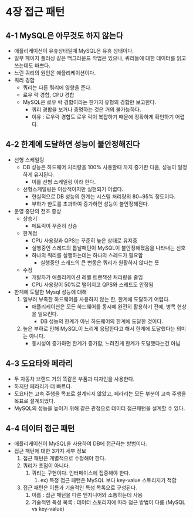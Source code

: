 # 4장 접근 패턴

## 4-1 MySQL은 아무것도 하지 않는다

* 애플리케이션이 유휴상태일때 MySQL은 유휴 상태이다.
* 일부 페이지 플러싱 같은 백그라운드 작업은 있으나, 쿼리들에 대한 데이터를 읽고 쓰는데도 바쁘다.
* 느린 쿼리의 원인은 애플리케이션이다.
* 쿼리 경합
  * 쿼리는 다른 쿼리에 영향을 준다.
  * 로우 락 경합, CPU 경합
  * MySQL은 로우 락 경합이라는 한가지 유형의 경합만 보고한다.
    * 쿼리 경합을 보거나 증명하는 것은 거의 불가능하다.
    * 이유 : 로우락 경합도 로우 락이 복잡하기 때문에 정확하게 확인하기 어렵다.

## 4-2 한계에 도달하면 성능이 불안정해진다

* 선형 스케일링
  * DB 성능은 하드웨어 처리량을 100% 사용할때 까지 증가한 다음, 성능이 일정하게 유지된다.
    * 이를 선형 스케일링 이라 한다.
  * 선형스케일링은 이상적이지만 실현되기 어렵다.
    * 현실적으로 DB 성능의 한계는 시스템 처리량의 80~95% 정도이다.
    * 부하가 한도를 초과하여 증가하면 성능이 불안정해진다.
* 운영 중단의 전조 증상
  * 상승기
    * 메트릭이 꾸준히 상승
  * 한계점
    * CPU 사용량과 QPS는 꾸준히 높은 상태로 유지중
    * 실행중인 스레드의 톱날패턴이 MySQL이 불안정해졌음을 나타내는 신호
    * 하나의 쿼리를 실행하는데는 하나의 스레드가 필요함
      * 실행중인 스레드의 큰 변동은 쿼리가 원활하지 않다는 뜻
  * 수정
    * 개발자가 애플리케이션 레벨 트랜잭션 처리량을 줄임
    * CPU 사용량이 50%로 떨어지고 QPS와 스레드도 안정됨
* 한계에 도달한 Mysql 성능에 대해
  1. 일부러 부족한 하드웨어를 사용하지 않는 한, 한계에 도달하기 어렵다.
     * 애플리케이션은 모든 하드웨어를 동시에 완전히 활용하기 전에, 병목 현상을 일으킨다.
       * DB 성능의 한계가 아닌 하드웨어의 한계에 도달한 것이다.
  2. 높은 부하로 인해 MySQL이 느리게 응답한다고 해서 한계에 도달했다는 의미는 아니다.
     * 동시성이 증가하면 한계가 증가함, 느려진게 한계가 도달했다는건 아님

## 4-3 도요타와 페라리

* 두 자동차 브랜드 거의 똑같은 부품과 디자인을 사용한다.
* 하지만 페라리가 더 빠르다.
* 도요타는 고속 주행을 목표로 설계되지 않았고, 페라리는 모든 부분이 고속 주행을 목표로 설계되었다.
* MySQL의 성능을 높이기 위해 같은 관점으로 데이터 접근패턴을 설계할 수 있다.

## 4-4 데이터 접근 패턴

* 애플리케이션이 MySQL을 사용하여 DB에 접근하는 방법이다.
* 접근 패턴에 대한 3가지 세부 정보
    1. 접근 패턴은 개별적으로 수정해야 한다.
    2. 쿼리가 초점이 아니다.
       1. 쿼리는 구현이다. 인터페이스에 집중해야 한다.
          1. ex) 특정 접근 패턴은 MySQL 보다 key-value 스토리지가 적합
    3. 접근 패턴은 이름과 기술적인 특성 목록으로 구성된다.
       1. 이름 : 접근 패턴을 다른 엔지니어와 소통하는데 사용
       2. 기술적인 특성 목록 : 데이터 스토리지에 따라 접근 방법이 다름 (MySQL vs key-value)
